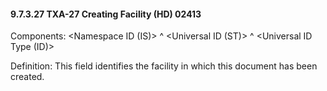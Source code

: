 #### 9.7.3.27 TXA-27 Creating Facility (HD) 02413

Components: &lt;Namespace ID (IS)> ^ &lt;Universal ID (ST)> ^ &lt;Universal ID Type (ID)>

Definition: This field identifies the facility in which this document has been created.
